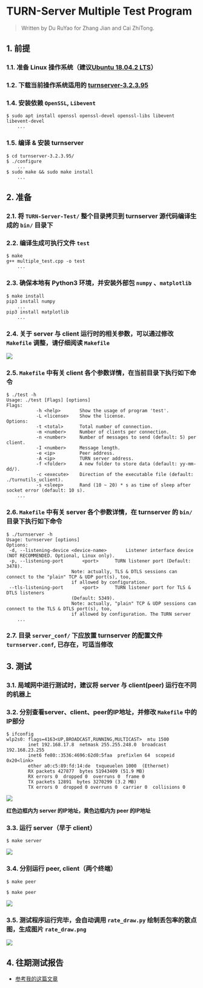 # TURN-Server Multiple Test Program

> Written by Du RuYao for Zhang Jian and Cai ZhiTong.

## 1. 前提

### 1.1. 准备 Linux 操作系统（建议[Ubuntu 18.04.2 LTS](https://ubuntu.com/download/desktop)）

### 1.2. 下载当前操作系统适用的 [turnserver-3.2.3.95](http://turnserver.open-sys.org/downloads/v3.2.3.95/)

### 1.4. 安装依赖 `OpenSSL`, `Libevent`

```shell
$ sudo apt install openssl openssl-devel openssl-libs libevent libevent-devel
    ...
```

### 1.5. 编译 & 安装 turnserver

```shell
$ cd turnserver-3.2.3.95/
$ ./configure
    ...
$ sudo make && sudo make install
    ...
```

## 2. 准备

### 2.1. 将 `TURN-Server-Test/` 整个目录拷贝到 turnserver 源代码编译生成的 `bin/` 目录下

### 2.2. 编译生成可执行文件 `test`

```shell
$ make
g++ multiple_test.cpp -o test
    ...
```

### 2.3. 确保本地有 Python3 环境，并安装外部包 `numpy` 、`matplotlib`

```shell
$ make install
pip3 install numpy
    ...
pip3 install matplotlib
    ...
```

### 2.4. 关于 server 与 client 运行时的相关参数，可以通过修改 `Makefile` 调整，请仔细阅读 `Makefile`

![](other_img/makefile.png)

### 2.5. `Makefile` 中有关 client 各个参数详情，在当前目录下执行如下命令

```shell
$ ./test -h
Usage: ./test [Flags] [options]
Flags:
           -h <help>       Show the usage of program 'test'.
           -L <license>    Show the license.
Options:
           -t <total>      Total number of connection.
           -m <number>     Number of clients per connection.
           -n <number>     Number of messages to send (default: 5) per client.
           -I <number>     Message length.
           -e <ip>         Peer address.
           -A <ip>         TURN server address.
           -f <folder>     A new folder to store data (default: yy-mm-dd/).
           -c <execute>    Direction of the executable file (default: ./turnutils_uclient).
           -s <sleep>      Rand (10 ~ 20) * s as time of sleep after socket error (default: 10 s).
    ...
```

### 2.6. `Makefile` 中有关 server 各个参数详情，在 turnserver 的 `bin/` 目录下执行如下命令

```shell
$ ./turnserver -h
Usage: turnserver [options]
Options:
 -d, --listening-device	<device-name>		Listener interface device (NOT RECOMMENDED. Optional, Linux only).
 -p, --listening-port		<port>		TURN listener port (Default: 3478).
						Note: actually, TLS & DTLS sessions can connect to the "plain" TCP & UDP port(s), too,
						if allowed by configuration.
 --tls-listening-port		<port>		TURN listener port for TLS & DTLS listeners
						(Default: 5349).
						Note: actually, "plain" TCP & UDP sessions can connect to the TLS & DTLS port(s), too,
						if allowed by configuration. The TURN server
    ...
```

### 2.7. 目录 `server_conf/` 下应放置 turnserver 的配置文件 `turnserver.conf`, 已存在，可适当修改

## 3. 测试

### 3.1. 局域网中进行测试时，建议将 server 与 client(peer) 运行在不同的机器上

### 3.2. 分别查看server、client、peer的IP地址，并修改 `Makefile` 中的IP部分

```shell
$ ifconfig
wlp2s0: flags=4163<UP,BROADCAST,RUNNING,MULTICAST>  mtu 1500
        inet 192.168.17.8  netmask 255.255.248.0  broadcast 192.168.23.255
        inet6 fe80::3536:4696:62d0:5faa  prefixlen 64  scopeid 0x20<link>
        ether a0:c5:89:fd:14:de  txqueuelen 1000  (Ethernet)
        RX packets 427877  bytes 51943409 (51.9 MB)
        RX errors 0  dropped 0  overruns 0  frame 0
        TX packets 12891  bytes 3270299 (3.2 MB)
        TX errors 0  dropped 0 overruns 0  carrier 0  collisions 0
```

![](other_img/makefile_ip.png)

**红色边框内为 server 的IP地址，黄色边框内为 peer 的IP地址**

### 3.3. 运行 server（早于 client）

```shell
$ make server
```

![](other_img/make_server.png)

### 3.4. 分别运行 peer, client（两个终端）

```shell
$ make peer         
```

```shell
$ make peer
```

![](other_img/make_peer_client.png)

### 3.5. 测试程序运行完毕，会自动调用 `rate_draw.py` 绘制丢包率的散点图，生成图片 `rate_draw.png`

![](other_img/rate_draw.png)

## 4. 往期测试报告

- [参考我的这篇文章](https://graycat0918.github.io/2019/07/12/turnserver-packet-loss-test/#more)